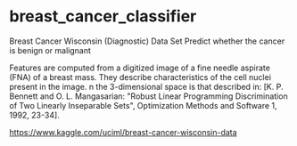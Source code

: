 # breast_cancer_classifier
Breast Cancer Wisconsin (Diagnostic) Data Set Predict whether the cancer is benign or malignant

Features are computed from a digitized image of a fine needle aspirate (FNA) of a breast mass. They describe characteristics of the cell nuclei present in the image. n the 3-dimensional space is that described in: [K. P. Bennett and O. L. Mangasarian: "Robust Linear Programming Discrimination of Two Linearly Inseparable Sets", Optimization Methods and Software 1, 1992, 23-34].

https://www.kaggle.com/uciml/breast-cancer-wisconsin-data

